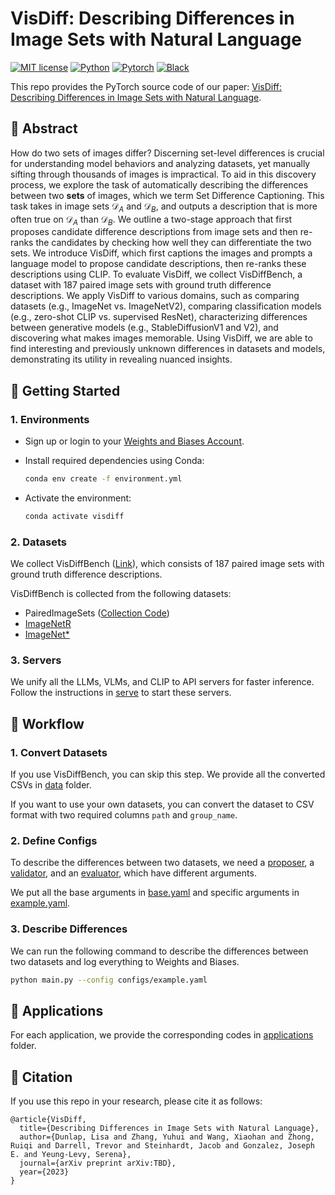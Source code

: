 # VisDiff: Describing Differences in Image Sets with Natural Language

[![MIT license](https://img.shields.io/badge/License-MIT-blue.svg)](https://lbesson.mit-license.org/)
[![Python](https://img.shields.io/badge/python-3.11-blue.svg)](https://www.python.org/downloads/release/python-311/)
[![Pytorch](https://img.shields.io/badge/Pytorch-2.1-red.svg)](https://pytorch.org/get-started/previous-versions/#v21)
[![Black](https://img.shields.io/badge/code%20style-black-000000.svg)](https://github.com/ambv/black)

This repo provides the PyTorch source code of our paper: [VisDiff: Describing Differences in Image Sets with Natural Language](.).

## 🔮 Abstract

How do two sets of images differ? Discerning set-level differences is crucial for understanding model behaviors and analyzing datasets, yet manually sifting through thousands of images is impractical. To aid in this discovery process, we explore the task of automatically describing the differences between two **sets** of images, which we term Set Difference Captioning. This task takes in image sets $\mathcal{D}_A$ and $\mathcal{D}_B$, and outputs a description that is more often true on $\mathcal{D}_A$ than $\mathcal{D}_B$. We outline a two-stage approach that first proposes candidate difference descriptions from image sets and then re-ranks the candidates by checking how well they can differentiate the two sets. We introduce VisDiff, which first captions the images and prompts a language model to propose candidate descriptions, then re-ranks these descriptions using CLIP. To evaluate VisDiff, we collect VisDiffBench, a dataset with 187 paired image sets with ground truth difference descriptions. We apply VisDiff to various domains, such as comparing datasets (e.g., ImageNet vs. ImageNetV2), comparing classification models (e.g., zero-shot CLIP vs. supervised ResNet), characterizing differences between generative models (e.g., StableDiffusionV1 and V2), and discovering what makes images memorable. Using VisDiff, we are able to find interesting and previously unknown differences in datasets and models, demonstrating its utility in revealing nuanced insights.

## 🚀 Getting Started

### 1. Environments

- Sign up or login to your [Weights and Biases Account](https://wandb.ai).

- Install required dependencies using Conda:
  ```bash
  conda env create -f environment.yml
  ```

- Activate the environment:
  ```bash
  conda activate visdiff
  ```

### 2. Datasets

We collect VisDiffBench ([Link](https://drive.google.com/file/d/1vghFd0rB5UTBaeR5rdxhJe3s7OOdRtkY)), which consists of 187 paired image sets with ground truth difference descriptions.

VisDiffBench is collected from the following datasets:

- PairedImageSets ([Collection Code](./data/pairedimagesets/)) 
- [ImageNetR](https://github.com/hendrycks/imagenet-r)
- [ImageNet*](https://huggingface.co/datasets/madrylab/imagenet-star)

### 3. Servers

We unify all the LLMs, VLMs, and CLIP to API servers for faster inference. Follow the instructions in [serve](./serve/README.md) to start these servers.

## 💼 Workflow

### 1. Convert Datasets

If you use VisDiffBench, you can skip this step. We provide all the converted CSVs in [data](./data/) folder.

If you want to use your own datasets, you can convert the dataset to CSV format with two required columns `path` and `group_name`. 

### 2. Define Configs

To describe the differences between two datasets, we need a [proposer](components/proposer.py), a [validator](components/validator.py), and an [evaluator](components/evaluator.py), which have different arguments.

We put all the base arguments in [base.yaml](configs/base.yaml) and specific arguments in [example.yaml](configs/example.yaml).

### 3. Describe Differences

We can run the following command to describe the differences between two datasets and log everything to Weights and Biases.

```bash
python main.py --config configs/example.yaml
```

## 💎 Applications

For each application, we provide the corresponding codes in [applications](applications/) folder.

## 🎯 Citation

If you use this repo in your research, please cite it as follows:
```
@article{VisDiff,
  title={Describing Differences in Image Sets with Natural Language},
  author={Dunlap, Lisa and Zhang, Yuhui and Wang, Xiaohan and Zhong, Ruiqi and Darrell, Trevor and Steinhardt, Jacob and Gonzalez, Joseph E. and Yeung-Levy, Serena},
  journal={arXiv preprint arXiv:TBD},
  year={2023}
}
```